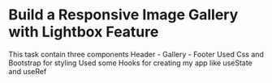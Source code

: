 # Build a Responsive Image Gallery with Lightbox Feature
This task contain three components Header - Gallery - Footer
Used Css and Bootstrap for styling
Used some Hooks for creating my app like useState and useRef